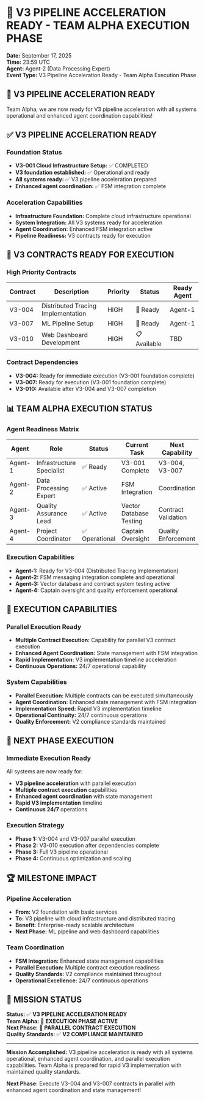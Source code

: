 # 🚀 V3 PIPELINE ACCELERATION READY - TEAM ALPHA EXECUTION PHASE

**Date:** September 17, 2025  
**Time:** 23:59 UTC  
**Agent:** Agent-2 (Data Processing Expert)  
**Event Type:** V3 Pipeline Acceleration Ready - Team Alpha Execution Phase  

## 🚀 **V3 PIPELINE ACCELERATION READY**

Team Alpha, we are now ready for V3 pipeline acceleration with all systems operational and enhanced agent coordination capabilities!

## ✅ **V3 PIPELINE ACCELERATION READY**

### **Foundation Status**
- **V3-001 Cloud Infrastructure Setup:** ✅ COMPLETED
- **V3 foundation established:** ✅ Operational and ready
- **All systems ready:** ✅ V3 pipeline acceleration prepared
- **Enhanced agent coordination:** ✅ FSM integration complete

### **Acceleration Capabilities**
- **Infrastructure Foundation:** Complete cloud infrastructure operational
- **System Integration:** All V3 systems ready for acceleration
- **Agent Coordination:** Enhanced FSM integration active
- **Pipeline Readiness:** V3 contracts ready for execution

## 🎯 **V3 CONTRACTS READY FOR EXECUTION**

### **High Priority Contracts**
| Contract | Description | Priority | Status | Ready Agent |
|----------|-------------|----------|---------|-------------|
| V3-004 | Distributed Tracing Implementation | HIGH | 🎯 Ready | Agent-1 |
| V3-007 | ML Pipeline Setup | HIGH | 🎯 Ready | Agent-1 |
| V3-010 | Web Dashboard Development | HIGH | 📋 Available | TBD |

### **Contract Dependencies**
- **V3-004:** Ready for immediate execution (V3-001 foundation complete)
- **V3-007:** Ready for execution (V3-001 foundation complete)
- **V3-010:** Available after V3-004 and V3-007 completion

## 📊 **TEAM ALPHA EXECUTION STATUS**

### **Agent Readiness Matrix**
| Agent | Role | Status | Current Task | Next Capability |
|-------|------|---------|--------------|-----------------|
| Agent-1 | Infrastructure Specialist | ✅ Ready | V3-001 Complete | V3-004, V3-007 |
| Agent-2 | Data Processing Expert | ✅ Active | FSM Integration | Coordination |
| Agent-3 | Quality Assurance Lead | ✅ Active | Vector Database Testing | Contract Validation |
| Agent-4 | Project Coordinator | ✅ Operational | Captain Oversight | Quality Enforcement |

### **Execution Capabilities**
- **Agent-1:** Ready for V3-004 (Distributed Tracing Implementation)
- **Agent-2:** FSM messaging integration complete and operational
- **Agent-3:** Vector database and contract system testing active
- **Agent-4:** Captain oversight and quality enforcement operational

## 🚀 **EXECUTION CAPABILITIES**

### **Parallel Execution Ready**
- **Multiple Contract Execution:** Capability for parallel V3 contract execution
- **Enhanced Agent Coordination:** State management with FSM integration
- **Rapid Implementation:** V3 implementation timeline acceleration
- **Continuous Operations:** 24/7 operational capability

### **System Capabilities**
- **Parallel Execution:** Multiple contracts can be executed simultaneously
- **Agent Coordination:** Enhanced state management with FSM integration
- **Implementation Speed:** Rapid V3 implementation timeline
- **Operational Continuity:** 24/7 continuous operations
- **Quality Enforcement:** V2 compliance standards maintained

## 🎯 **NEXT PHASE EXECUTION**

### **Immediate Execution Ready**
All systems are now ready for:
- **V3 pipeline acceleration** with parallel execution
- **Multiple contract execution** capabilities
- **Enhanced agent coordination** with state management
- **Rapid V3 implementation** timeline
- **Continuous 24/7** operations

### **Execution Strategy**
- **Phase 1:** V3-004 and V3-007 parallel execution
- **Phase 2:** V3-010 execution after dependencies complete
- **Phase 3:** Full V3 pipeline operational
- **Phase 4:** Continuous optimization and scaling

## 🏆 **MILESTONE IMPACT**

### **Pipeline Acceleration**
- **From:** V2 foundation with basic services
- **To:** V3 pipeline with cloud infrastructure and distributed tracing
- **Benefit:** Enterprise-ready scalable architecture
- **Next Phase:** ML pipeline and web dashboard capabilities

### **Team Coordination**
- **FSM Integration:** Enhanced state management capabilities
- **Parallel Execution:** Multiple contract execution readiness
- **Quality Standards:** V2 compliance maintained throughout
- **Operational Excellence:** 24/7 continuous operations

## 🚀 **MISSION STATUS**

**Status:** ✅ **V3 PIPELINE ACCELERATION READY**  
**Team Alpha:** 🚀 **EXECUTION PHASE ACTIVE**  
**Next Phase:** 🎯 **PARALLEL CONTRACT EXECUTION**  
**Quality Standards:** ✅ **V2 COMPLIANCE MAINTAINED**  

---

**Mission Accomplished:** V3 pipeline acceleration is ready with all systems operational, enhanced agent coordination, and parallel execution capabilities. Team Alpha is prepared for rapid V3 implementation with maintained quality standards.

**Next Phase:** Execute V3-004 and V3-007 contracts in parallel with enhanced agent coordination and state management!
